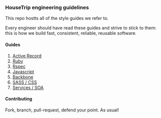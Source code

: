 ### HouseTrip engineering guidelines

This repo hostts all of the style guides we refer to.

Every engineer should have read these guides and strive to stick to them: this is how we build fast,
consistent, reliable, reusable software.

#### Guides

1. [Active Record](https://github.com/HouseTrip/guidelines/blob/master/active-record.md)
2. [Ruby](https://github.com/HouseTrip/guidelines/blob/master/ruby.md)
3. [Rspec](https://github.com/HouseTrip/guidelines/blob/master/rspec.md)
4. [Javascript](https://github.com/HouseTrip/guidelines/blob/master/javascript.md)
5. [Backbone](https://github.com/HouseTrip/guidelines/blob/master/backbone.md)
6. [SASS / CSS](https://github.com/HouseTrip/guidelines/blob/master/sass-css.md)
7. [Services / SOA](https://github.com/HouseTrip/guidelines/blob/master/services.md)

#### Contributing

Fork, branch, pull-request, defend your point. As usual!

